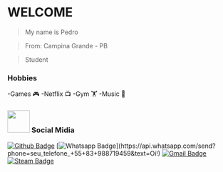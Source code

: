  # WELCOME 

> My name is Pedro

> From:  Campina Grande - PB

> Student


### Hobbies

-Games 🎮
-Netflix 📺
-Gym 🏋️
-Music 🎵


### <img src="https://media.giphy.com/media/huyZxIJvtqVeRp7QcS/giphy.gif" width="50"> Social Midia  



[![Github Badge](https://img.shields.io/badge/-Github-000?style=flat-square&logo=Github&logoColor=white&link=link_do_seu_perfil_no_github)](https://github.com/dantas-726)
[![Whatsapp Badge](https://img.shields.io/badge/-Whatsapp-4CA143?style=flat-square&labelColor=4CA143&logo=whatsapp&logoColor=white&link=https://api.whatsapp.com/send?phone=seu_telefone_55+DDD+número_de_telefone&text=Oi!)](https://api.whatsapp.com/send?phone=seu_telefone_+55+83+988719459&text=Oi!) 
[![Gmail Badge](https://img.shields.io/badge/-Gmail-c14438?style=flat-square&logo=Gmail&logoColor=white&link=mailto:seu_email)](mailto:pphd10@gmail.com)
[![Steam Badge](https://img.shields.io/badge/Steam-Profile-lightgrey)](https://steamcommunity.com/id/dantas726)
